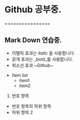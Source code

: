# Github 공부중.
================
## Mark Down 연습중.

- 이텔릭 효과는 *italic* 을 사용합니다.
- 굵게 효과는 _bold_를 사용합니다.
- 취소선 효과 ~Github~

* Item list
   - item1
   - item2
  
1. 번호 항목
- 번호 항목의 하위 항목
- 하위 항목 2
